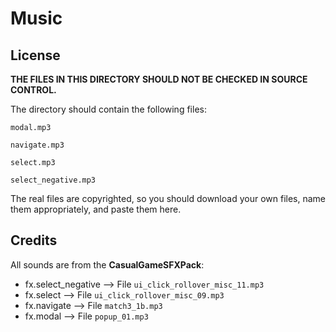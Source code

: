 # Music

## License

**THE FILES IN THIS DIRECTORY SHOULD NOT BE CHECKED IN SOURCE CONTROL.**

The directory should contain the following files:

```text
modal.mp3

navigate.mp3

select.mp3

select_negative.mp3
```

The real files are copyrighted, so you should download your own files, name them appropriately, and paste them here.

## Credits

All sounds are from the **CasualGameSFXPack**:

- fx.select_negative --> File `ui_click_rollover_misc_11.mp3`
- fx.select --> File `ui_click_rollover_misc_09.mp3`
- fx.navigate --> File `match3_1b.mp3`
- fx.modal --> File `popup_01.mp3`
